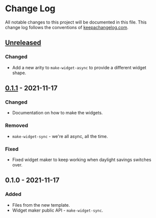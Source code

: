 # Change Log
All notable changes to this project will be documented in this file. This change log follows the conventions of [keepachangelog.com](http://keepachangelog.com/).

## [Unreleased]
### Changed
- Add a new arity to `make-widget-async` to provide a different widget shape.

## [0.1.1] - 2021-11-17
### Changed
- Documentation on how to make the widgets.

### Removed
- `make-widget-sync` - we're all async, all the time.

### Fixed
- Fixed widget maker to keep working when daylight savings switches over.

## 0.1.0 - 2021-11-17
### Added
- Files from the new template.
- Widget maker public API - `make-widget-sync`.

[Unreleased]: https://github.com/your-name/metanorms/compare/0.1.1...HEAD
[0.1.1]: https://github.com/your-name/metanorms/compare/0.1.0...0.1.1
